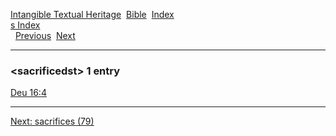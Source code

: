 [Intangible Textual Heritage](../../index)  [Bible](../index) 
[Index](index)   
[s Index](_s_)  
  [Previous](c09697)  [Next](c09699) 

------------------------------------------------------------------------

### &lt;sacrificedst&gt; 1 entry

[Deu 16:4](../kjv/deu016.htm#004)  

------------------------------------------------------------------------

[Next: sacrifices (79)](c09699)
